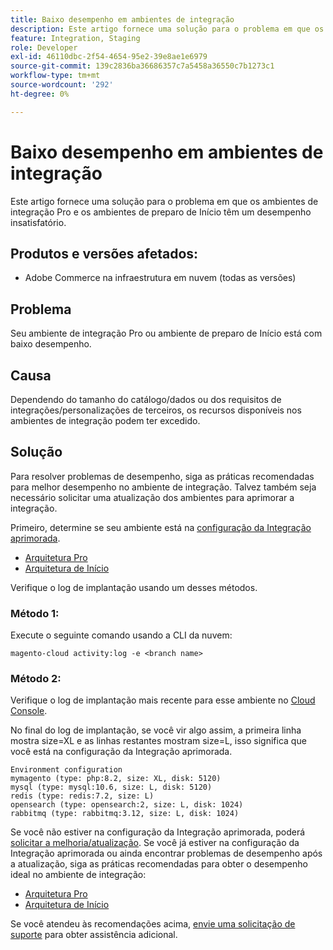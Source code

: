 ```yaml
---
title: Baixo desempenho em ambientes de integração
description: Este artigo fornece uma solução para o problema em que os ambientes de integração Pro e os ambientes de preparo de Início têm um desempenho insatisfatório.
feature: Integration, Staging
role: Developer
exl-id: 46110dbc-2f54-4654-95e2-39e8ae1e6979
source-git-commit: 139c2836ba36686357c7a5458a36550c7b1273c1
workflow-type: tm+mt
source-wordcount: '292'
ht-degree: 0%

---
```


# Baixo desempenho em ambientes de integração

Este artigo fornece uma solução para o problema em que os ambientes de integração Pro e os ambientes de preparo de Início têm um desempenho insatisfatório.

## Produtos e versões afetados:

* Adobe Commerce na infraestrutura em nuvem (todas as versões)

## Problema

Seu ambiente de integração Pro ou ambiente de preparo de Início está com baixo desempenho.

## Causa

Dependendo do tamanho do catálogo/dados ou dos requisitos de integrações/personalizações de terceiros, os recursos disponíveis nos ambientes de integração podem ter excedido.

## Solução

Para resolver problemas de desempenho, siga as práticas recomendadas para melhor desempenho no ambiente de integração. Talvez também seja necessário solicitar uma atualização dos ambientes para aprimorar a integração.

Primeiro, determine se seu ambiente está na [configuração da Integração aprimorada](https://experienceleague.adobe.com/en/docs/experience-cloud-kcs/kbarticles/ka-27242).

* [Arquitetura Pro](https://experienceleague.adobe.com/en/docs/commerce-cloud-service/user-guide/architecture/pro-architecture#integration-environment)
* [Arquitetura de Início](https://experienceleague.adobe.com/en/docs/commerce-cloud-service/user-guide/architecture/starter-architecture#staging-environment)

Verifique o log de implantação usando um desses métodos.

### Método 1:

Execute o seguinte comando usando a CLI da nuvem:

`magento-cloud activity:log -e <branch name>`

### Método 2:

Verifique o log de implantação mais recente para esse ambiente no [Cloud Console](https://console.adobecommerce.com).

No final do log de implantação, se você vir algo assim, a primeira linha mostra size=XL e as linhas restantes mostram size=L, isso significa que você está na configuração da Integração aprimorada.

```
Environment configuration
mymagento (type: php:8.2, size: XL, disk: 5120)
mysql (type: mysql:10.6, size: L, disk: 5120)
redis (type: redis:7.2, size: L)
opensearch (type: opensearch:2, size: L, disk: 1024)
rabbitmq (type: rabbitmq:3.12, size: L, disk: 1024)
```

Se você não estiver na configuração da Integração aprimorada, poderá [solicitar a melhoria/atualização](https://experienceleague.adobe.com/en/docs/experience-cloud-kcs/kbarticles/ka-27242).
Se você já estiver na configuração da Integração aprimorada ou ainda encontrar problemas de desempenho após a atualização, siga as práticas recomendadas para obter o desempenho ideal no ambiente de integração:

* [Arquitetura Pro](https://experienceleague.adobe.com/en/docs/commerce-cloud-service/user-guide/architecture/pro-architecture#integration-environment)
* [Arquitetura de Início](https://experienceleague.adobe.com/en/docs/commerce-cloud-service/user-guide/architecture/starter-architecture#staging-environment)

Se você atendeu às recomendações acima, [envie uma solicitação de suporte](https://experienceleague.adobe.com/en/docs/commerce-knowledge-base/kb/help-center-guide/magento-help-center-user-guide#submit-ticket) para obter assistência adicional.

